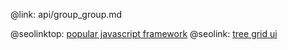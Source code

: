 @link: api/group_group.md

@seolinktop: [popular javascript framework](https://webix.com)
@seolink: [tree grid ui](https://webix.com/widget/treetable/)